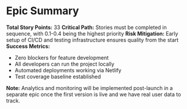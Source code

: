 # Epic Summary

**Total Story Points:** 33
**Critical Path:** Stories must be completed in sequence, with 0.1-0.4 being the highest priority
**Risk Mitigation:** Early setup of CI/CD and testing infrastructure ensures quality from the start
**Success Metrics:**

- Zero blockers for feature development
- All developers can run the project locally
- Automated deployments working via Netlify
- Test coverage baseline established

**Note:** Analytics and monitoring will be implemented post-launch in a separate epic once the first version is live and we have real user data to track.
